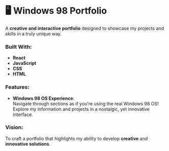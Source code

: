 # 🖥️ Windows 98 Portfolio  

A **creative and interactive portfolio** designed to showcase my projects and skills in a truly unique way.  

### Built With:  
- **React**  
- **JavaScript**  
- **CSS**  
- **HTML**  

### Features:  
- **Windows 98 OS Experience**:  
  Navigate through sections as if you're using the real Windows 98 OS! Explore my information and projects in a nostalgic, yet innovative interface.  

### Vision:  
To craft a portfolio that highlights my ability to develop **creative** and **innovative solutions**.
